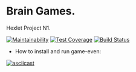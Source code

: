 # Brain Games. 
Hexlet Project N1.

[![Maintainability](https://api.codeclimate.com/v1/badges/4c3949fe10597617c497/maintainability)](https://codeclimate.com/github/soixiio/project-lvl1-s450/maintainability)
[![Test Coverage](https://api.codeclimate.com/v1/badges/4c3949fe10597617c497/test_coverage)](https://codeclimate.com/github/soixiio/project-lvl1-s450/test_coverage)
[![Build Status](https://travis-ci.com/soixiio/project-lvl1-s450.svg?branch=master)](https://travis-ci.com/soixiio/project-lvl1-s450)


* How to install and run game-even:

[![asciicast](https://asciinema.org/a/UHJqVlgwibzUiVqDPUDxm1qKR.svg)](https://asciinema.org/a/UHJqVlgwibzUiVqDPUDxm1qKR)
